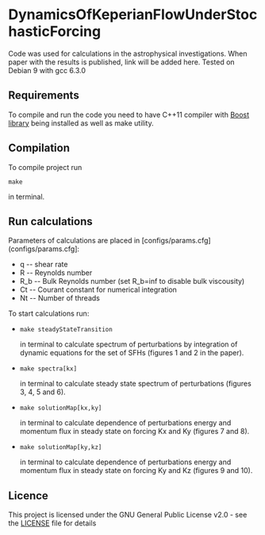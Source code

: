 # DynamicsOfKeperianFlowUnderStochasticForcing
Code was used for calculations in the astrophysical investigations. When paper with the results is published, link will be added here.
Tested on Debian 9 with gcc 6.3.0

## Requirements
To compile and run the code you need to have C++11 compiler with [Boost library](https://www.boost.org/) being installed as well as make utility.

## Compilation
To compile project run 
```
make
```
in terminal.

## Run calculations
Parameters of calculations are placed in [configs/params.cfg](configs/params.cfg]:
  + q   -- shear rate
  + R   -- Reynolds number
  + R_b -- Bulk Reynolds number (set R_b=inf to disable bulk viscousity)
  + Ct  -- Courant constant for numerical integration
  + Nt  -- Number of threads
  
To start calculations run:

  + 
    ```
    make steadyStateTransition
    ```
    in terminal to calculate spectrum of perturbations by integration of dynamic equations for the set of SFHs (figures 1 and 2 in the paper).

  + 
    ```
    make spectra[kx]
    ```
    in terminal to calculate steady state spectrum of perturbations (figures 3, 4, 5 and 6).
  + 
    ```
    make solutionMap[kx,ky]
    ```
    in terminal to calculate dependence of perturbations energy and momentum flux in steady state on forcing Kx and Ky (figures 7 and 8).
  + 
    ```
    make solutionMap[ky,kz]
    ```
    in terminal to calculate dependence of perturbations energy and momentum flux in steady state on forcing Ky and Kz (figures 9 and 10).

## Licence
This project is licensed under the GNU General Public License v2.0 - see the [LICENSE](LICENSE) file for details

